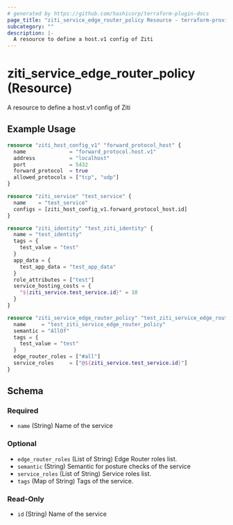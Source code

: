 ```yaml
---
# generated by https://github.com/hashicorp/terraform-plugin-docs
page_title: "ziti_service_edge_router_policy Resource - terraform-provider-ziti"
subcategory: ""
description: |-
  A resource to define a host.v1 config of Ziti
---
```


# ziti_service_edge_router_policy (Resource)

A resource to define a host.v1 config of Ziti

## Example Usage

```terraform
resource "ziti_host_config_v1" "forward_protocol_host" {
  name              = "forward_protocol.host.v1"
  address           = "localhost"
  port              = 5432
  forward_protocol  = true
  allowed_protocols = ["tcp", "udp"]
}

resource "ziti_service" "test_service" {
  name    = "test_service"
  configs = [ziti_host_config_v1.forward_protocol_host.id]
}

resource "ziti_identity" "test_ziti_identity" {
  name = "test_identity"
  tags = {
    test_value = "test"
  }
  app_data = {
    test_app_data = "test_app_data"
  }
  role_attributes = ["test"]
  service_hosting_costs = {
    "${ziti_service.test_service.id}" = 10
  }
}

resource "ziti_service_edge_router_policy" "test_ziti_service_edge_router_policy" {
  name     = "test_ziti_service_edge_router_policy"
  semantic = "AllOf"
  tags = {
    test_value = "test"
  }
  edge_router_roles = ["#all"]
  service_roles     = ["@${ziti_service.test_service.id}"]
}
```

<!-- schema generated by tfplugindocs -->
## Schema

### Required

- `name` (String) Name of the service

### Optional

- `edge_router_roles` (List of String) Edge Router roles list.
- `semantic` (String) Semantic for posture checks of the service
- `service_roles` (List of String) Service roles list.
- `tags` (Map of String) Tags of the service.

### Read-Only

- `id` (String) Name of the service
